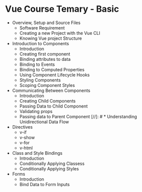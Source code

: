 # Vue Course Temary - Basic

* Overview, Setup and Source Files
	* Software Requirement
	* Creating a new Project with the Vue CLI
	* Knowing Vue project Structure
* Introduction to Components
	* Introduction
	* Creating first component
	* Binding attributes to data
	* Binding to Events
	* Binding to Computed Properties
	* Using Component Lifecycle Hooks
	* Styling Components
	* Scoping Component Styles
* Communicating Between Components
	* Introduction
	* Creating Child Components
	* Passing Data to Child Component
	* Validating props
	* Passing data to Parent Component
	[//]: # * Understanding Unidirectional Data Flow
* Directives
	* v-if
	* v-show
	* v-for
	* v-html
* Class and Style Bindings
	* Introduction
	* Conditionally Applying Classess
	* Conditionally Applying Styles
* Forms
	* Introduction
	* Bind Data to Form Inputs
